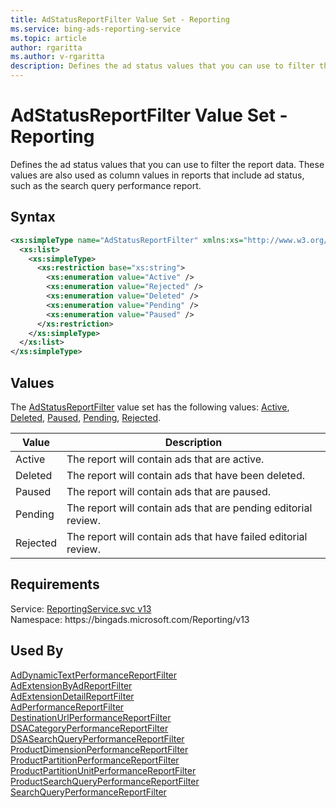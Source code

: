```yaml
---
title: AdStatusReportFilter Value Set - Reporting
ms.service: bing-ads-reporting-service
ms.topic: article
author: rgaritta
ms.author: v-rgaritta
description: Defines the ad status values that you can use to filter the report data.
---
```

# AdStatusReportFilter Value Set - Reporting
Defines the ad status values that you can use to filter the report data. These values are also used as column values in reports that include ad status, such as the search query performance report.

## Syntax
```xml
<xs:simpleType name="AdStatusReportFilter" xmlns:xs="http://www.w3.org/2001/XMLSchema">
  <xs:list>
    <xs:simpleType>
      <xs:restriction base="xs:string">
        <xs:enumeration value="Active" />
        <xs:enumeration value="Rejected" />
        <xs:enumeration value="Deleted" />
        <xs:enumeration value="Pending" />
        <xs:enumeration value="Paused" />
      </xs:restriction>
    </xs:simpleType>
  </xs:list>
</xs:simpleType>
```

## <a name="values"></a>Values

The [AdStatusReportFilter](adstatusreportfilter.md) value set has the following values: [Active](#active), [Deleted](#deleted), [Paused](#paused), [Pending](#pending), [Rejected](#rejected).

|Value|Description|
|-----------|---------------|
|<a name="active"></a>Active|The report will contain ads that are active.|
|<a name="deleted"></a>Deleted|The report will contain ads that have been deleted.|
|<a name="paused"></a>Paused|The report will contain ads that are paused.|
|<a name="pending"></a>Pending|The report will contain ads that are pending editorial review.|
|<a name="rejected"></a>Rejected|The report will contain ads that have failed editorial review.|

## Requirements
Service: [ReportingService.svc v13](https://reporting.api.bingads.microsoft.com/Api/Advertiser/Reporting/v13/ReportingService.svc)  
Namespace: https\://bingads.microsoft.com/Reporting/v13  

## Used By
[AdDynamicTextPerformanceReportFilter](addynamictextperformancereportfilter.md)  
[AdExtensionByAdReportFilter](adextensionbyadreportfilter.md)  
[AdExtensionDetailReportFilter](adextensiondetailreportfilter.md)  
[AdPerformanceReportFilter](adperformancereportfilter.md)  
[DestinationUrlPerformanceReportFilter](destinationurlperformancereportfilter.md)  
[DSACategoryPerformanceReportFilter](dsacategoryperformancereportfilter.md)  
[DSASearchQueryPerformanceReportFilter](dsasearchqueryperformancereportfilter.md)  
[ProductDimensionPerformanceReportFilter](productdimensionperformancereportfilter.md)  
[ProductPartitionPerformanceReportFilter](productpartitionperformancereportfilter.md)  
[ProductPartitionUnitPerformanceReportFilter](productpartitionunitperformancereportfilter.md)  
[ProductSearchQueryPerformanceReportFilter](productsearchqueryperformancereportfilter.md)  
[SearchQueryPerformanceReportFilter](searchqueryperformancereportfilter.md)  
